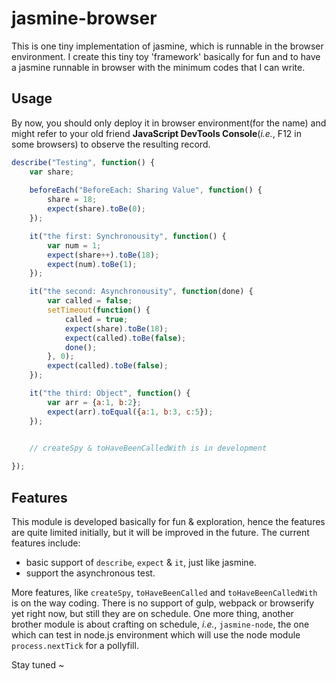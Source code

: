 # jasmine-browser

This is one tiny implementation of jasmine, which is runnable in the browser environment. I create this tiny toy 'framework' basically for fun and to have a jasmine runnable in browser with the minimum codes that I can write.




## Usage
By now, you should only deploy it in browser environment(for the name) and might refer to your old friend **JavaScript DevTools Console**(*i.e.*, F12 in some browsers) to observe the resulting record.


```js
describe("Testing", function() {
	var share;
	
	beforeEach("BeforeEach: Sharing Value", function() {
		share = 18;
		expect(share).toBe(0);
	});

	it("the first: Synchronousity", function() {
		var num = 1;
		expect(share++).toBe(18);
		expect(num).toBe(1);
	});

	it("the second: Asynchronousity", function(done) {
		var called = false;
		setTimeout(function() {
			called = true;
			expect(share).toBe(18);
			expect(called).toBe(false);
			done();
		}, 0);
		expect(called).toBe(false);
	});

	it("the third: Object", function() {
		var arr = {a:1, b:2};
		expect(arr).toEqual({a:1, b:3, c:5});
	});
	

	// createSpy & toHaveBeenCalledWith is in development

});
```


## Features
This module is developed basically for fun & exploration, hence the features are quite limited initially, but it will be improved in the future. The current features include: 

- basic support of `describe`, `expect` & `it`, just like jasmine. 
- support the asynchronous test.

More features, like `createSpy`, `toHaveBeenCalled` and `toHaveBeenCalledWith` is on the way coding. There is no support of gulp, webpack or browserify yet right now, but still they are on schedule. One more thing, another brother module is about crafting on schedule, *i.e.*, `jasmine-node`, the one which can test in node.js environment which will use the node module  `process.nextTick` for a pollyfill. 

Stay tuned ~

